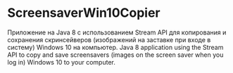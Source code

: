 # ScreensaverWin10Copier
Приложение на Java 8 с использованием Stream API для копирования и сохранения скринсейверов (изображений на заставке при входе в систему) Windows 10 на компьютер.
Java 8 application using the Stream API to copy and save screensavers (images on the screen saver when you log in) Windows 10 to your computer.

